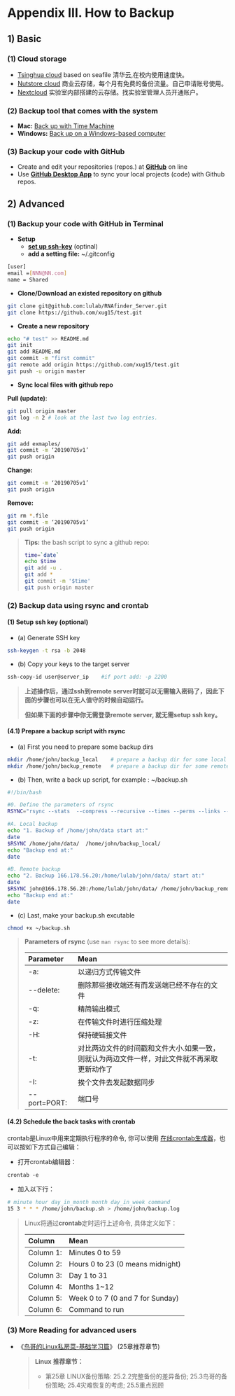 # Appendix III. How to Backup

## 1\) Basic

### \(1\) Cloud storage

* [Tsinghua cloud](https://cloud.tsinghua.edu.cn/) based on seafile 清华云,在校内使用速度快。
* [Nutstore cloud](https://www.jianguoyun.com/) 商业云存储，每个月有免费的备份流量。自己申请账号使用。
* [Nextcloud](http://lulab.life.tsinghua.edu.cn/nextcloud/) 实验室内部搭建的云存储。找实验室管理人员开通账户。

### \(2\) Backup tool that comes with the system

* **Mac:** [Back up with Time Machine](https://support.apple.com/en-us/HT201250)
* **Windows:** [Back up on a Windows-based computer](https://support.microsoft.com/en-us/help/971759/how-to-back-up-or-transfer-your-data-on-a-windows-based-computer)

### \(3\) Backup your code with GitHub

* Create and edit your repositories \(repos.\) at [**GitHub**](https://github.com) on line
* Use [**GitHub Desktop App**](https://desktop.github.com/) to sync your local projects \(code\) with Github repos.

## 2\) Advanced

### \(1\) Backup your code with GitHub in Terminal

* **Setup**
  * [**set up ssh-key**](appendix-iii.-how-to-backup.md#ssh-key)  \(optinal\)
  * **add a setting file:** ~/.gitconfig

```bash
[user] 
email =[NNN@NN.com]
name = Shared
```

* **Clone/Download an existed repository on github**

```bash
git clone git@github.com:lulab/RNAfinder_Server.git
git clone https://github.com/xug15/test.git
```

* **Create a new repository**

```bash
echo "# test" >> README.md 
git init 
git add README.md 
git commit -m "first commit" 
git remote add origin https://github.com/xug15/test.git 
git push -u origin master
```

* **Sync local files with github repo**

**Pull \(update\)**:

```bash
git pull origin master
git log -n 2 # look at the last two log entries.
```

**Add:**

```bash
git add exmaples/
git commit -m ‘20190705v1’
git push origin
```

**Change:**

```bash
git commit -m ‘20190705v1’
git push origin
```

**Remove:**

```bash
git rm *.file
git commit -m ‘20190705v1’
git push origin
```

> **Tips:** the bash script to sync a github repo:
>
> ```bash
> time=`date`
> echo $time
> git add -u .
> git add *
> git commit -m '$time'
> git push origin master
> ```

### \(2\) Backup data using rsync and crontab

#### \(1\) Setup ssh key \(optional\) <a id="ssh-key"></a>

* \(a\) Generate SSH key

```bash
ssh-keygen -t rsa -b 2048
```

* \(b\) Copy your keys to the target server

```bash
ssh-copy-id user@server_ip    #if port add: -p 2200
```

> **上述操作后，通过ssh到remote server时就可以无需输入密码了，因此下面的步骤也可以在无人值守的时候自动运行。**
>
> **但如果下面的步骤中你无需登录remote server, 就无需setup ssh key。**

#### \(4.1\) Prepare a backup script with rsync

* \(a\) First you need to prepare some backup dirs

```bash
mkdir /home/john/backup_local    # prepare a backup dir for some local files
mkdir /home/john/backup_remote   # prepare a backup dir for some remote files
```

* \(b\) Then, write a back up script, for example : ~/backup.sh

```bash
#!/bin/bash

#0. Define the parameters of rsync
RSYNC="rsync --stats  --compress --recursive --times --perms --links --delete --max-size=100M --exclude-from=/home/john/excluded_file_list.txt"

#A. Local backup  
echo "1. Backup of /home/john/data start at:"
date
$RSYNC /home/john/data/  /home/john/backup_local/
echo "Backup end at:"
date

#B. Remote backup 
echo "2. Backup 166.178.56.20:/home/lulab/john/data/ start at:"
date
$RSYNC john@166.178.56.20:/home/lulab/john/data/ /home/john/backup_remote/
echo "Backup end at:"
date
```

* \(c\) Last, make your backup.sh excutable

```bash
chmod +x ~/backup.sh
```

> **Parameters of rsync** \(use `man rsync` to see more details\):
>
> | Parameter | Mean |
> | :--- | :--- |
> | -a: | 以递归方式传输文件 |
> | --delete: | 删除那些接收端还有而发送端已经不存在的文件 |
> | -q: | 精简输出模式 |
> | -z: | 在传输文件时进行压缩处理 |
> | -H: | 保持硬链接文件 |
> | -t: | 对比两边文件的时间戳和文件大小.如果一致，则就认为两边文件一样，对此文件就不再采取更新动作了 |
> | -I: | 挨个文件去发起数据同步 |
> | --port=PORT: | 端口号 |

#### \(4.2\) Schedule the back tasks with crontab

crontab是Linux中用来定期执行程序的命令, 你可以使用 [在线crontab生成器](https://crontab-generator.org/)，也可以按如下方式自己编辑：

* 打开crontab编辑器：

```text
crontab -e
```

* 加入以下行：

```bash
# minute hour day_in_month month day_in_week command
15 3 * * * /home/john/backup.sh > /home/john/backup.log
```

> Linux将通过**crontab**定时运行上述命令, 具体定义如下：
>
> | Column | Mean |
> | :--- | :--- |
> | Column 1: | Minutes 0 to 59 |
> | Column 2: | Hours 0 to 23 \(0 means midnight\) |
> | Column 3: | Day 1 to 31 |
> | Column 4: | Months 1~12 |
> | Column 5: | Week 0 to 7 \(0 and 7 for Sunday\) |
> | Column 6: | Command to run |

### \(3\) More Reading for advanced users

* 《[鸟哥的Linux私房菜-基础学习篇](https://www.ctolib.com/docs/sfile/vbird-linux-basic-4e)》 \(25章推荐章节\)

  > **Linux 推荐章节：**
  >
  > * 第25章 LINUX备份策略: 25.2.2完整备份的差异备份; 25.3鸟哥的备份策略; 25.4灾难恢复的考虑; 25.5重点回顾

